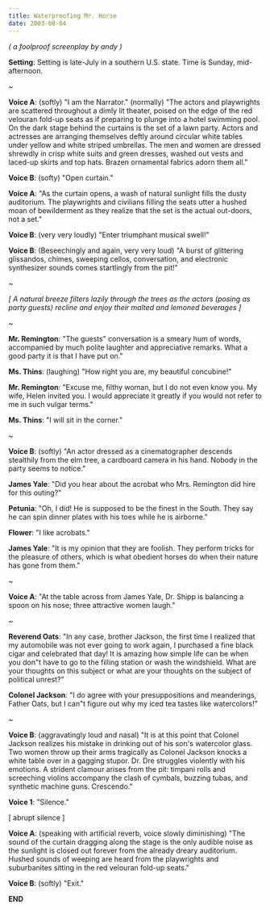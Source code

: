```yaml
---
title: Waterproofing Mr. Horse
date: 2003-08-04
---
```


_( a foolproof screenplay by andy )_

**Setting**: Setting is late-July in a southern U.S. state. Time is Sunday, mid-afternoon.

~

**Voice A**: (softly) "I am the Narrator." (normally) "The actors and playwrights are scattered throughout a dimly lit theater, poised on the edge of the red velouran fold-up seats as if preparing to plunge into a hotel swimming pool. On the dark stage behind the curtains is the set of a lawn party. Actors and actresses are arranging themselves deftly around circular white tables under yellow and white striped umbrellas. The men and women are dressed shrewdly in crisp white suits and green dresses, washed out vests and laced-up skirts and top hats. Brazen ornamental fabrics adorn them all."

**Voice B**: (softy) "Open curtain."

**Voice A**: "As the curtain opens, a wash of natural sunlight fills the dusty auditorium. The playwrights and civilians filling the seats utter a hushed moan of bewilderment as they realize that the set is the actual out-doors, not a set."

**Voice B**: (very very loudly) "Enter triumphant musical swell!"

**Voice B**: (Beseechingly and again, very very loud) "A burst of glittering glissandos, chimes, sweeping cellos, conversation, and electronic synthesizer sounds comes startlingly from the pit!"

~

_[ A natural breeze filters lazily through the trees as the actors (posing as party guests) recline and enjoy their malted and lemoned beverages ]_

~

**Mr. Remington**: "The guests" conversation is a smeary hum of words, accompanied by much polite laughter and appreciative remarks. What a good party it is that I have put on."


**Ms. Thins**: (laughing) "How right you are, my beautiful concubine!"


**Mr. Remington**: "Excuse me, filthy woman, but I do not even know you. My wife, Helen invited you. I would appreciate it greatly if you would not refer to me in such vulgar terms."


**Ms. Thins**: "I will sit in the corner."

~

**Voice B**: (softly) "An actor dressed as a cinematographer descends stealthily from the elm tree, a cardboard camera in his hand. Nobody in the party seems to notice."


**James Yale**: "Did you hear about the acrobat who Mrs. Remington did hire for this outing?"


**Petunia**: "Oh, I did! He is supposed to be the finest in the South. They say he can spin dinner plates with his toes while he is airborne."


**Flower**: "I like acrobats."


**James Yale**: "It is my opinion that they are foolish. They perform tricks for the pleasure of others, which is what obedient horses do when their nature has gone from them."

~

**Voice A**: "At the table across from James Yale, Dr. Shipp is balancing a spoon on his nose; three attractive women laugh."

~

**Reverend Oats**: "In any case, brother Jackson, the first time I realized that my automobile was not ever going to work again, I purchased a fine black cigar and celebrated that day! It is amazing how simple life can be when you don"t have to go to the filling station or wash the windshield. What are your thoughts on this subject or what are your thoughts on the subject of political unrest?"

**Colonel Jackson**: "I do agree with your presuppositions and meanderings, Father Oats, but I can"t figure out why my iced tea tastes like watercolors!"

~

**Voice B**: (aggravatingly loud and nasal) "It is at this point that Colonel Jackson realizes his mistake in drinking out of his son's watercolor glass. Two women throw up their arms tragically as Colonel Jackson knocks a white table over in a gagging stupor. Dr. Dre struggles violently with his emotions. A strident clamour arises from the pit: timpani rolls and screeching violins accompany the clash of cymbals, buzzing tubas, and synthetic machine guns. Crescendo."

**Voice 1**: "Silence."

[ abrupt silence ]

**Voice A**: (speaking with artificial reverb, voice slowly diminishing) "The sound of the curtain dragging along the stage is the only audible noise as the sunlight is closed out forever from the already dreary auditorium. Hushed sounds of weeping are heard from the playwrights and suburbanites sitting in the red velouran fold-up seats."

**Voice B**: (softly) "Exit."

**END**
